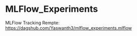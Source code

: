 # MLFlow_Experiments

MLFlow Tracking Rempte: 
https://dagshub.com/Yaswanth3/mlflow_experiments.mlflow
